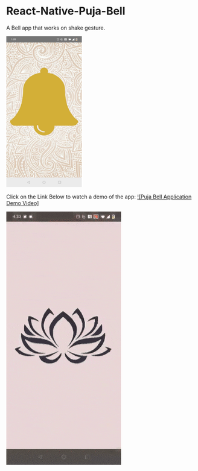 # React-Native-Puja-Bell
A Bell app that works on shake gesture.

<img src="BellImage.jpeg" width="200" height="400" />

Click on the Link Below to watch a demo of the app:
[![Puja Bell Application Demo Video]](https://youtu.be/PtLw6I0II68)

![](Bell_GIF.gif)

